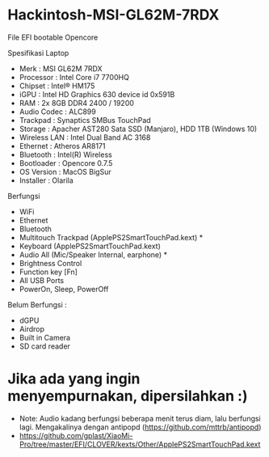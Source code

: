 # Hackintosh-MSI-GL62M-7RDX
File EFI bootable Opencore

Spesifikasi Laptop
- Merk          : MSI GL62M 7RDX
- Processor     : Intel Core i7 7700HQ 
- Chipset       : Intel® HM175
- iGPU          : Intel HD Graphics 630 device id 0x591B
- RAM           : 2x 8GB DDR4 2400 / 19200
- Audio Codec   : ALC899
- Trackpad      : Synaptics SMBus TouchPad
- Storage       : Apacher AST280 Sata SSD (Manjaro), HDD 1TB (Windows 10)
- Wireless LAN  : Intel Dual Band AC 3168
- Ethernet      : Atheros AR8171
- Bluetooth     : Intel(R) Wireless
- Bootloader    : Opencore 0.7.5
- OS Version    : MacOS BigSur
- Installer     : Olarila

Berfungsi
- WiFi
- Ethernet
- Bluetooth
- Multitouch Trackpad (ApplePS2SmartTouchPad.kext) *
- Keyboard (ApplePS2SmartTouchPad.kext)
- Audio All (Mic/Speaker Internal, earphone) *
- Brightness Control
- Function key [Fn]
- All USB Ports
- PowerOn, Sleep, PowerOff

Belum Berfungsi :
- dGPU
- Airdrop
- Built in Camera
- SD card reader

# Jika ada yang ingin menyempurnakan, dipersilahkan :)

* Note: Audio kadang berfungsi beberapa menit terus diam, lalu berfungsi lagi. Mengakalinya dengan antipopd (https://github.com/mttrb/antipopd)
* https://github.com/gplast/XiaoMi-Pro/tree/master/EFI/CLOVER/kexts/Other/ApplePS2SmartTouchPad.kext

